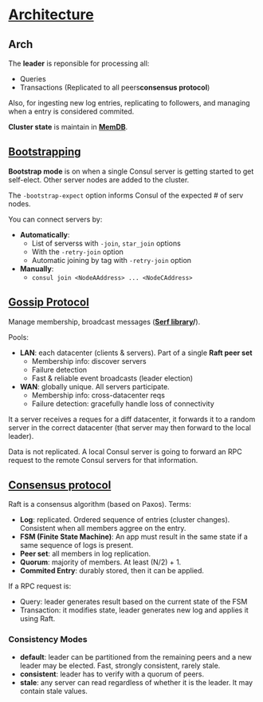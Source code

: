 # [Architecture](https://www.consul.io/docs/architecture)

## Arch
The **leader** is reponsible for processing all:
- Queries
- Transactions (Replicated to all peers**consensus protocol**)

Also, for ingesting new log entries, replicating to followers, and managing when a 
entry is considered commited. 

**Cluster state** is maintain in **[MemDB](https://github.com/hashicorp/go-memdb)**.

## [Bootstrapping](https://www.consul.io/docs/install/bootstrapping)
**Bootstrap mode** is on when a single Consul server is getting started to get 
self-elect. Other server nodes are added to the cluster.

The `-bootstrap-expect` option informs Consul of the expected # of serv nodes. 

You can connect servers by:
- **Automatically**: 
    - List of serverss with `-join`, `star_join` options
    - With the `-retry-join` option
    - Automatic joining by tag with `-retry-join` option
- **Manually**:
    - `consul join <NodeAAddress> ... <NodeCAddress>`


## [Gossip Protocol](https://www.consul.io/docs/architecture/gossip)
Manage membership, broadcast messages (**[Serf library](https://www.serf.io)/**).

Pools:
- **LAN**: each datacenter (clients & servers). Part of a single **Raft peer set**
    - Membership info: discover servers
    - Failure detection
    - Fast & reliable event broadcasts (leader election)
- **WAN**: globally unique. All servers participate.
    - Membership info: cross-datacenter reqs
    - Failure detection: gracefully handle loss of connectivity

It a server receives a reques for a diff datacenter, it forwards it to a random server 
in the correct datacenter (that server may then forward to the local leader). 

Data is not replicated. A local Consul server is going to forward an RPC request to the
remote Consul servers for that information.

## [Consensus protocol](https://www.consul.io/docs/architecture/consensus)
Raft is a consensus algorithm (based on Paxos). Terms:
- **Log**: replicated. Ordered sequence of entries (cluster changes). Consistent when
all members aggree on the entry.
- **FSM (Finite State Machine)**: An app must result in the same state if a same 
sequence of logs is present.
- **Peer set**: all members in log replication.
- **Quorum**: majority of members. At least (N/2) + 1.
- **Commited Entry**: durably stored, then it can be applied.

If a RPC request is:
- Query: leader generates result based on the current state of the FSM
- Transaction: it modifies state, leader generates new log and applies it using Raft.

### Consistency Modes 
- **default**: leader can be partitioned from the remaining peers and a new leader may 
be elected. Fast, strongly consistent, rarely stale.
- **consistent**: leader has to verify with a quorum of peers.
- **stale**: any server can read regardless of whether it is the leader. It may contain
stale values.